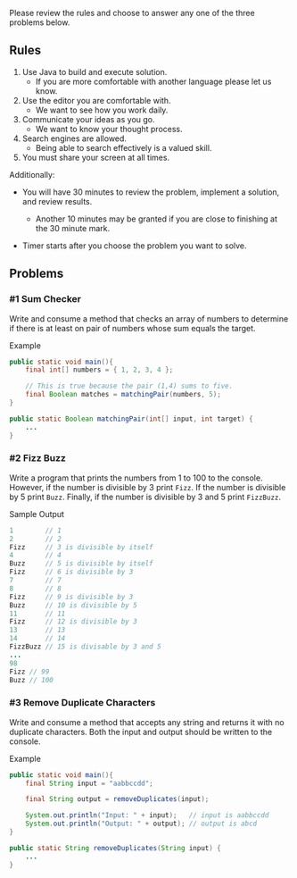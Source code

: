 Please review the rules and choose to answer any one of the three problems below. 

## Rules

1. Use Java to build and execute solution. 
     - If you are more comfortable with another language please let us know.
1. Use the editor you are comfortable with.
     - We want to see how you work daily.
1. Communicate your ideas as you go.
     - We want to know your thought process. 
1. Search engines are allowed.
     - Being able to search effectively is a valued skill. 
1. You must share your screen at all times.

Additionally:

- You will have 30 minutes to review the problem, implement a solution, and review results. 

     - Another 10 minutes may be granted if you are close to finishing at the 30 minute mark. 

- Timer starts after you choose the problem you want to solve.

## Problems

### #1 Sum Checker

Write and consume a method that checks an array of numbers to determine if there is at least on pair of numbers whose sum equals the target.

Example
```java
public static void main(){
    final int[] numbers = { 1, 2, 3, 4 };

    // This is true because the pair (1,4) sums to five.
    final Boolean matches = matchingPair(numbers, 5); 
}

public static Boolean matchingPair(int[] input, int target) {
    ...
}

```

### #2 Fizz Buzz

Write a program that prints the numbers from 1 to 100 to the console. However, if the number is divisible by 3 print `Fizz`. If the number is divisible by 5 print `Buzz`. Finally, if the number is divisible by 3 and 5 print `FizzBuzz`.

Sample Output
```java
1        // 1
2        // 2
Fizz     // 3 is divisible by itself
4        // 4
Buzz     // 5 is divisible by itself
Fizz     // 6 is divisible by 3
7        // 7
8        // 8
Fizz     // 9 is divisible by 3
Buzz     // 10 is divisible by 5
11       // 11
Fizz     // 12 is divisible by 3
13       // 13
14       // 14
FizzBuzz // 15 is divisable by 3 and 5
...
98
Fizz // 99
Buzz // 100
```

### #3 Remove Duplicate Characters

Write and consume a method that accepts any string and returns it with no duplicate characters. Both the input and output should be written to the console.

Example
```java
public static void main(){
    final String input = "aabbccdd";

    final String output = removeDuplicates(input);

    System.out.println("Input: " + input);   // input is aabbccdd
    System.out.println("Output: " + output); // output is abcd
}

public static String removeDuplicates(String input) {
    ...
}
```
